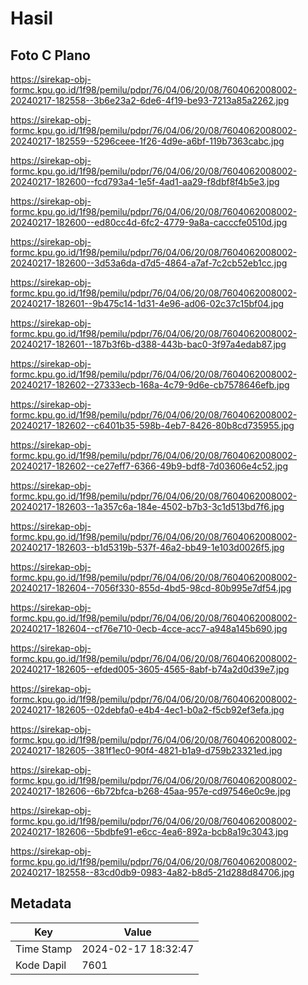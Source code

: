 # Hasil

## Foto C Plano

https://sirekap-obj-formc.kpu.go.id/1f98/pemilu/pdpr/76/04/06/20/08/7604062008002-20240217-182558--3b6e23a2-6de6-4f19-be93-7213a85a2262.jpg

https://sirekap-obj-formc.kpu.go.id/1f98/pemilu/pdpr/76/04/06/20/08/7604062008002-20240217-182559--5296ceee-1f26-4d9e-a6bf-119b7363cabc.jpg

https://sirekap-obj-formc.kpu.go.id/1f98/pemilu/pdpr/76/04/06/20/08/7604062008002-20240217-182600--fcd793a4-1e5f-4ad1-aa29-f8dbf8f4b5e3.jpg

https://sirekap-obj-formc.kpu.go.id/1f98/pemilu/pdpr/76/04/06/20/08/7604062008002-20240217-182600--ed80cc4d-6fc2-4779-9a8a-cacccfe0510d.jpg

https://sirekap-obj-formc.kpu.go.id/1f98/pemilu/pdpr/76/04/06/20/08/7604062008002-20240217-182600--3d53a6da-d7d5-4864-a7af-7c2cb52eb1cc.jpg

https://sirekap-obj-formc.kpu.go.id/1f98/pemilu/pdpr/76/04/06/20/08/7604062008002-20240217-182601--9b475c14-1d31-4e96-ad06-02c37c15bf04.jpg

https://sirekap-obj-formc.kpu.go.id/1f98/pemilu/pdpr/76/04/06/20/08/7604062008002-20240217-182601--187b3f6b-d388-443b-bac0-3f97a4edab87.jpg

https://sirekap-obj-formc.kpu.go.id/1f98/pemilu/pdpr/76/04/06/20/08/7604062008002-20240217-182602--27333ecb-168a-4c79-9d6e-cb7578646efb.jpg

https://sirekap-obj-formc.kpu.go.id/1f98/pemilu/pdpr/76/04/06/20/08/7604062008002-20240217-182602--c6401b35-598b-4eb7-8426-80b8cd735955.jpg

https://sirekap-obj-formc.kpu.go.id/1f98/pemilu/pdpr/76/04/06/20/08/7604062008002-20240217-182602--ce27eff7-6366-49b9-bdf8-7d03606e4c52.jpg

https://sirekap-obj-formc.kpu.go.id/1f98/pemilu/pdpr/76/04/06/20/08/7604062008002-20240217-182603--1a357c6a-184e-4502-b7b3-3c1d513bd7f6.jpg

https://sirekap-obj-formc.kpu.go.id/1f98/pemilu/pdpr/76/04/06/20/08/7604062008002-20240217-182603--b1d5319b-537f-46a2-bb49-1e103d0026f5.jpg

https://sirekap-obj-formc.kpu.go.id/1f98/pemilu/pdpr/76/04/06/20/08/7604062008002-20240217-182604--7056f330-855d-4bd5-98cd-80b995e7df54.jpg

https://sirekap-obj-formc.kpu.go.id/1f98/pemilu/pdpr/76/04/06/20/08/7604062008002-20240217-182604--cf76e710-0ecb-4cce-acc7-a948a145b690.jpg

https://sirekap-obj-formc.kpu.go.id/1f98/pemilu/pdpr/76/04/06/20/08/7604062008002-20240217-182605--efded005-3605-4565-8abf-b74a2d0d39e7.jpg

https://sirekap-obj-formc.kpu.go.id/1f98/pemilu/pdpr/76/04/06/20/08/7604062008002-20240217-182605--02debfa0-e4b4-4ec1-b0a2-f5cb92ef3efa.jpg

https://sirekap-obj-formc.kpu.go.id/1f98/pemilu/pdpr/76/04/06/20/08/7604062008002-20240217-182605--381f1ec0-90f4-4821-b1a9-d759b23321ed.jpg

https://sirekap-obj-formc.kpu.go.id/1f98/pemilu/pdpr/76/04/06/20/08/7604062008002-20240217-182606--6b72bfca-b268-45aa-957e-cd97546e0c9e.jpg

https://sirekap-obj-formc.kpu.go.id/1f98/pemilu/pdpr/76/04/06/20/08/7604062008002-20240217-182606--5bdbfe91-e6cc-4ea6-892a-bcb8a19c3043.jpg

https://sirekap-obj-formc.kpu.go.id/1f98/pemilu/pdpr/76/04/06/20/08/7604062008002-20240217-182558--83cd0db9-0983-4a82-b8d5-21d288d84706.jpg


## Metadata

| Key        | Value               |
| ---------- | ------------------- |
| Time Stamp | 2024-02-17 18:32:47 |
| Kode Dapil | 7601                |



